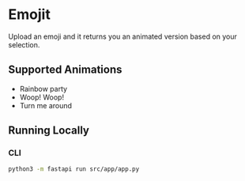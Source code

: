 # Emojit

Upload an emoji and it returns you an animated version based on your selection.

## Supported Animations

- Rainbow party
- Woop! Woop!
- Turn me around

## Running Locally

### CLI

```sh
python3 -m fastapi run src/app/app.py
```
